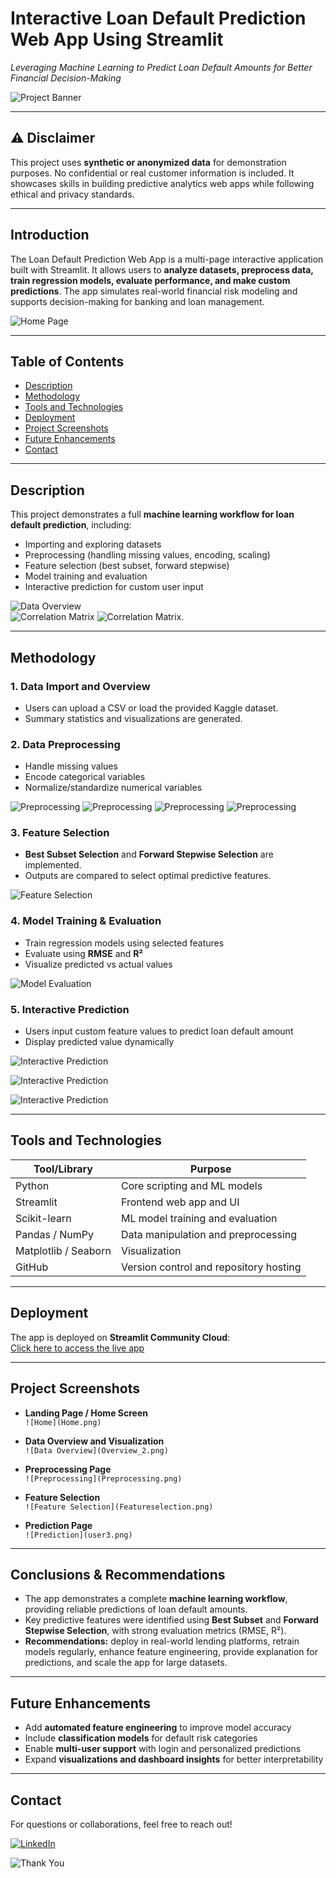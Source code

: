 # Interactive Loan Default Prediction Web App Using Streamlit
*Leveraging Machine Learning to Predict Loan Default Amounts for Better Financial Decision-Making*

![Project Banner](banner-image.png)

---

## ⚠️ Disclaimer
This project uses **synthetic or anonymized data** for demonstration purposes. No confidential or real customer information is included. It showcases skills in building predictive analytics web apps while following ethical and privacy standards.

---

## Introduction
The Loan Default Prediction Web App is a multi-page interactive application built with Streamlit. It allows users to **analyze datasets, preprocess data, train regression models, evaluate performance, and make custom predictions**. The app simulates real-world financial risk modeling and supports decision-making for banking and loan management.

![Home Page](Home.png)

---

## Table of Contents
- [Description](#description)
- [Methodology](#methodology)
- [Tools and Technologies](#tools-and-technologies)
- [Deployment](#deployment)
- [Project Screenshots](#project-screenshots)
- [Future Enhancements](#future-enhancements)
- [Contact](#contact)

---

## Description
This project demonstrates a full **machine learning workflow for loan default prediction**, including:  
- Importing and exploring datasets  
- Preprocessing (handling missing values, encoding, scaling)  
- Feature selection (best subset, forward stepwise)  
- Model training and evaluation  
- Interactive prediction for custom user input  

![Data Overview](Overview.png)  
![Correlation Matrix](Correlation.png)
![Correlation Matrix](Overview_2.png).

---

## Methodology

### 1. Data Import and Overview
- Users can upload a CSV or load the provided Kaggle dataset.  
- Summary statistics and visualizations are generated.

### 2. Data Preprocessing
- Handle missing values  
- Encode categorical variables  
- Normalize/standardize numerical variables  

![Preprocessing](Preprocessing.png)
![Preprocessing](Boxplt.png)
![Preprocessing](Categorial.png)
![Preprocessing](Duplicates.png)

### 3. Feature Selection
- **Best Subset Selection** and **Forward Stepwise Selection** are implemented.  
- Outputs are compared to select optimal predictive features.

![Feature Selection](Featuremethod.png)

### 4. Model Training & Evaluation
- Train regression models using selected features  
- Evaluate using **RMSE** and **R²**  
- Visualize predicted vs actual values

![Model Evaluation](best.png)

### 5. Interactive Prediction
- Users input custom feature values to predict loan default amount  
- Display predicted value dynamically

![Interactive Prediction](user1.png)

![Interactive Prediction](User4.png)

![Interactive Prediction](user3.png)

---

## Tools and Technologies
| Tool/Library | Purpose |
|--------------|---------|
| Python | Core scripting and ML models |
| Streamlit | Frontend web app and UI |
| Scikit-learn | ML model training and evaluation |
| Pandas / NumPy | Data manipulation and preprocessing |
| Matplotlib / Seaborn | Visualization |
| GitHub | Version control and repository hosting |

---

## Deployment
The app is deployed on **Streamlit Community Cloud**:  
[Click here to access the live app](https://loan-appp.streamlit.app/)  

---

## Project Screenshots
- **Landing Page / Home Screen**  
`![Home](Home.png)`  

- **Data Overview and Visualization**  
`![Data Overview](Overview_2.png)`  

- **Preprocessing Page**  
`![Preprocessing](Preprocessing.png)`  

- **Feature Selection**  
`![Feature Selection](Featureselection.png)`  

- **Prediction Page**  
`![Prediction](user3.png)`  

---

## Conclusions & Recommendations
- The app demonstrates a complete **machine learning workflow**, providing reliable predictions of loan default amounts.  
- Key predictive features were identified using **Best Subset** and **Forward Stepwise Selection**, with strong evaluation metrics (RMSE, R²).  
- **Recommendations:** deploy in real-world lending platforms, retrain models regularly, enhance feature engineering, provide explanation for predictions, and scale the app for large datasets.  

---

## Future Enhancements
- Add **automated feature engineering** to improve model accuracy  
- Include **classification models** for default risk categories  
- Enable **multi-user support** with login and personalized predictions  
- Expand **visualizations and dashboard insights** for better interpretability  

---

## Contact
For questions or collaborations, feel free to reach out!  

[![LinkedIn](https://img.shields.io/static/v1?message=LinkedIn&logo=linkedin&label=&color=0077B5&logoColor=white&labelColor=&style=for-the-badge)](https://https://www.linkedin.com/in/francis-afful-gyan-2b27a5153/)  


![Thank You](Thankyou1.jpg)

